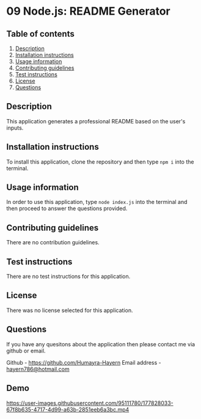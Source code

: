 
  # 09 Node.js: README Generator
  
  ## Table of contents
  1. [Description](#description)
  2. [Installation instructions](#installation-instructions)
  3. [Usage information](#usage-information)
  4. [Contributing guidelines](#contributing-guidelines)
  5. [Test instructions](#test-instructions)
  6. [License](#license)
  7. [Questions](#questions)
  ## Description
  This application generates a professional README based on the user's inputs.
  ## Installation instructions
  To install this application, clone the repository and then type ``` npm i ``` into the terminal.
  ## Usage information 
  In order to use this application, type ``` node index.js ``` into the terminal and then proceed to answer the questions provided.
  ## Contributing guidelines 
  There are no contribution guidelines.
  ## Test instructions
  There are no test instructions for this application.
  ## License
  There was no license selected for this application.
  
  ## Questions
  If you have any quesitons about the application then please contact me via github or email.
  
  Github - https://github.com/Humayra-Hayern
  Email address - hayern786@hotmail.com

## Demo


https://user-images.githubusercontent.com/95111780/177828033-67f8b635-4717-4d99-a63b-2851eeb6a3bc.mp4

